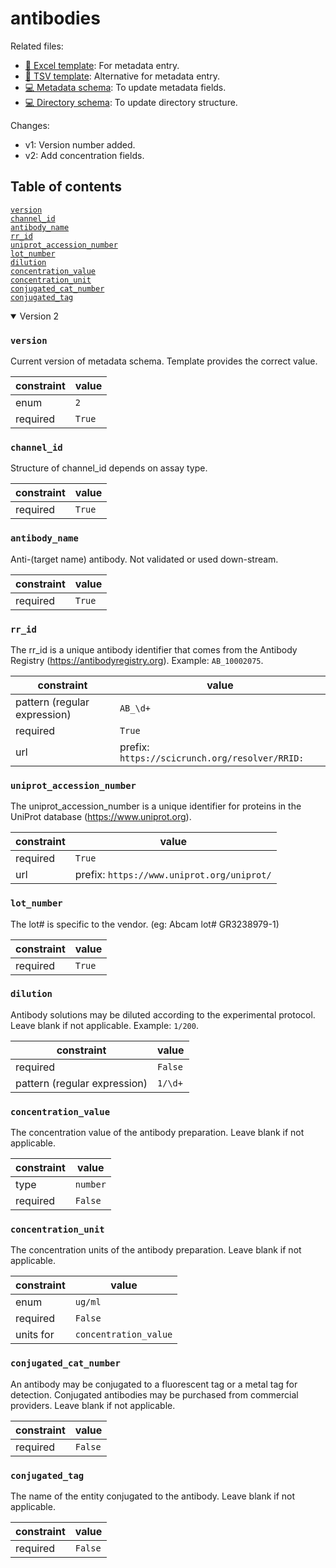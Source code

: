 # antibodies

Related files:

- [📝 Excel template](https://raw.githubusercontent.com/hubmapconsortium/ingest-validation-tools/master/docs/antibodies/antibodies.xlsx): For metadata entry.
- [📝 TSV template](https://raw.githubusercontent.com/hubmapconsortium/ingest-validation-tools/master/docs/antibodies/antibodies.tsv): Alternative for metadata entry.
- [💻 Metadata schema](https://github.com/hubmapconsortium/ingest-validation-tools/edit/master/src/ingest_validation_tools/table-schemas/antibodies.yaml): To update metadata fields.
- [💻 Directory schema](https://github.com/hubmapconsortium/ingest-validation-tools/edit/master/src/ingest_validation_tools/directory-schemas/antibodies.yaml): To update directory structure.

Changes:
- v1: Version number added.
- v2: Add concentration fields.

## Table of contents
[`version`](#version)<br>
[`channel_id`](#channel_id)<br>
[`antibody_name`](#antibody_name)<br>
[`rr_id`](#rr_id)<br>
[`uniprot_accession_number`](#uniprot_accession_number)<br>
[`lot_number`](#lot_number)<br>
[`dilution`](#dilution)<br>
[`concentration_value`](#concentration_value)<br>
[`concentration_unit`](#concentration_unit)<br>
[`conjugated_cat_number`](#conjugated_cat_number)<br>
[`conjugated_tag`](#conjugated_tag)<br></details>


<details open="true"><summary>Version 2</summary>

### `version`
Current version of metadata schema. Template provides the correct value.

| constraint | value |
| --- | --- |
| enum | `2` |
| required | `True` |

### `channel_id`
Structure of channel_id depends on assay type.

| constraint | value |
| --- | --- |
| required | `True` |

### `antibody_name`
Anti-(target name) antibody. Not validated or used down-stream.

| constraint | value |
| --- | --- |
| required | `True` |

### `rr_id`
The rr_id is a unique antibody identifier that comes from the Antibody Registry (https://antibodyregistry.org). Example: `AB_10002075`.

| constraint | value |
| --- | --- |
| pattern (regular expression) | `AB_\d+` |
| required | `True` |
| url | prefix: `https://scicrunch.org/resolver/RRID:` |

### `uniprot_accession_number`
The uniprot_accession_number is a unique identifier for proteins in the UniProt database (https://www.uniprot.org).

| constraint | value |
| --- | --- |
| required | `True` |
| url | prefix: `https://www.uniprot.org/uniprot/` |

### `lot_number`
The lot# is specific to the vendor. (eg: Abcam lot# GR3238979-1)

| constraint | value |
| --- | --- |
| required | `True` |

### `dilution`
Antibody solutions may be diluted according to the experimental protocol. Leave blank if not applicable. Example: `1/200`.

| constraint | value |
| --- | --- |
| required | `False` |
| pattern (regular expression) | `1/\d+` |

### `concentration_value`
The concentration value of the antibody preparation. Leave blank if not applicable.

| constraint | value |
| --- | --- |
| type | `number` |
| required | `False` |

### `concentration_unit`
The concentration units of the antibody preparation. Leave blank if not applicable.

| constraint | value |
| --- | --- |
| enum | `ug/ml` |
| required | `False` |
| units for | `concentration_value` |

### `conjugated_cat_number`
An antibody may be conjugated to a fluorescent tag or a metal tag for detection. Conjugated antibodies may be purchased from commercial providers. Leave blank if not applicable.

| constraint | value |
| --- | --- |
| required | `False` |

### `conjugated_tag`
The name of the entity conjugated to the antibody. Leave blank if not applicable.

| constraint | value |
| --- | --- |
| required | `False` |

</details>
